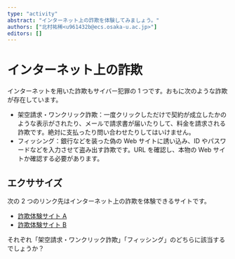 ```yaml
---
type: "activity"
abstract: "インターネット上の詐欺を体験してみましょう。"
authors: ["北村祐稀<u961432b@ecs.osaka-u.ac.jp>"]
editors: []
---
```


# インターネット上の詐欺

インターネットを用いた詐欺もサイバー犯罪の 1 つです。おもに次のような詐欺が存在しています。

- 架空請求・ワンクリック詐欺：一度クリックしただけで契約が成立したかのような表示がされたり、メールで請求書が届いたりして、料金を請求される詐欺です。絶対に支払ったり問い合わせたりしてはいけません。
- フィッシング：銀行などを装った偽の Web サイトに誘い込み、ID やパスワードなどを入力させて盗み出す詐欺です。URL を確認し、本物の Web サイトか確認する必要があります。

## エクササイズ

次の 2 つのリンク先はインターネット上の詐欺を体験できるサイトです。

- [詐欺体験サイト A](https://csedu.ime.cmc.osaka-u.ac.jp/oer/tools/security/fraud1/scan.php)
- [詐欺体験サイト B](https://csedu.ime.cmc.osaka-u.ac.jp/oer/tools/security/fraud3/emergency.html)

それぞれ「架空請求・ワンクリック詐欺」「フィッシング」のどちらに該当するでしょうか？

